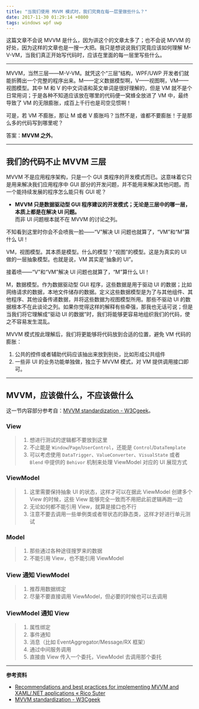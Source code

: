 ```yaml
---
title: "当我们使用 MVVM 模式时，我们究竟在每一层里做些什么？"
date: 2017-11-30 01:29:14 +0800
tags: windows wpf uwp
---
```


这篇文章不会说 MVVM 是什么，因为讲这个的文章太多了；也不会说 MVVM 的好处，因为这样的文章也是一搜一大把。我只是想说说我们究竟应该如何理解 M-V-VM，当我们真正开始写代码时，应该在里面的每一层里写些什么。

---

MVVM，当然三层——M-V-VM。就凭这个“三层”结构，WPF/UWP 开发者们就能折腾出一个完整的程序出来。M——定义数据模型啊，V——视图啊，VM——视图模型。其中 M 和 V 的中文词语和英文单词是很好理解的，但是 VM 就不是个日常用词；于是各种不知道应该放在哪里的代码便一窝蜂全放进了 VM 中，最终导致了 VM 的无限膨胀，成百上千行也是司空见惯啊！

可是，若 VM 不膨胀，那让 M 或者 V 膨胀吗？当然不是，谁都不要膨胀！于是那么多的代码写到哪里呢？

答案：**MVVM 之外**。

<p id="toc"></p>

---

## 我们的代码不止 MVVM 三层

MVVM 不是应用程序架构，只是一个 GUI 类程序的开发模式而已。这意味着它只是用来解决我们应用程序中 GUI 部分的开发问题，并不能用来解决其他问题。而一个能持续发展的程序怎么能只有 GUI 呢？

- **MVVM 只是数据驱动型 GUI 程序建议的开发模式；无论是三层中的哪一层，本质上都是在解决 UI 问题。**  
而非 UI 问题根本就不在 MVVM 的讨论之列。

不知看到这里时你会不会喷我一脸——“V”解决 UI 问题也就算了，“VM”和“M”算什么 UI！

VM，视图模型。其本质是模型。什么的模型？“视图”的模型。这是为真实的 UI 做的一层抽象模型。也就是说，VM 其实是“抽象的 UI”。

接着喷——“V”和“VM”解决 UI 问题也就算了，“M”算什么 UI！

M，数据模型。作为数据驱动型 GUI 程序，这些数据是用于驱动 UI 的数据；比如网络请求的数据，本地文件储存的数据。定义这些数据模型是为了与其他组件、其他程序、其他设备传递数据，并将这些数据为视图模型所用。那些不驱动 UI 的数据根本不在此谈论之列。如果你觉得这样的解释有些牵强，那我也无话可说；但是当我们将它理解成“驱动 UI 的数据”时，我们将能够更容易地组织我们的代码，使之不容易发生混乱。

MVVM 模式按此理解后，我们将更能够将代码放到合适的位置，避免 VM 代码的膨胀：

1. 公共的控件或者辅助代码应该抽出来放到别处，比如形成公共组件
1. 一些非 UI 的业务功能单独做，独立于 MVVM 模式，对 VM 提供调用接口即可。

---

## MVVM，应该做什么，不应该做什么

这一节内容部分参考自：[MVVM standardization - W3Cgeek](http://w3cgeek.com/mvvm-standardization.html)。

### View

> 1. 想进行测试的逻辑都不要放到这里
> 1. 不止能是 `Window`/`Page`/`UserControl`，还能是 `Control`/`DataTemplate`
> 1. 可以考虑使用 `DataTrigger`、`ValueConverter`、`VisualState` 或者 `Blend` 中提供的 `Behivor` 机制来处理 ViewModel 对应的 UI 展现方式

### ViewModel

> 1. 这里需要保持抽象 UI 的状态，这样才可以在据此 ViewModel 创建多个 View 的时候，这些 View 能够完全一致而不用把此前逻辑再跑一边
> 1. 无论如何都不能引用 View，就算是接口也不行
> 1. 注意不要去调用一些单例类或者带状态的静态类，这样才好进行单元测试

### Model

> 1. 那些通过各种途径搜罗来的数据
> 1. 不能引用 View，也不能引用 ViewModel

### View 通知 ViewModel

> 1. 推荐用数据绑定
> 1. 尽量不要直接调用 ViewModel，但必要的时候也可以去调用

### ViewModel 通知 View

> 1. 属性绑定
> 1. 事件通知
> 1. 消息（比如 EventAggregator/Message/RX 框架）
> 1. 通过中间服务调用
> 1. 直接由 View 传入一个委托，ViewModel 去调用那个委托

---

**参考资料**

- [Recommendations and best practices for implementing MVVM and XAML/.NET applications « Rico Suter](https://blog.rsuter.com/recommendations-best-practices-implementing-mvvm-xaml-net-applications/)
- [MVVM standardization - W3Cgeek](http://w3cgeek.com/mvvm-standardization.html)
